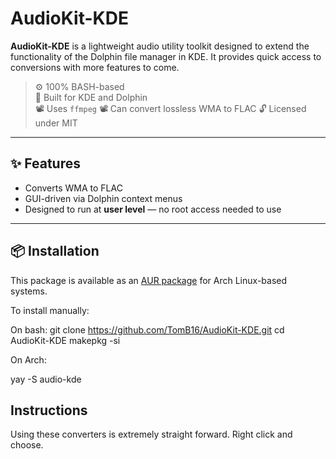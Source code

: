 # AudioKit-KDE

**AudioKit-KDE** is a lightweight audio utility toolkit designed to extend the functionality of the Dolphin file manager in KDE. It provides quick access to conversions with more features to come.

> ⚙️ 100% BASH-based  
> 🧠 Built for KDE and Dolphin  
> 📽️ Uses `ffmpeg`
> 📽️ Can convert lossless WMA to FLAC
> 🔓 Licensed under MIT

---

## ✨ Features

- Converts WMA to FLAC
- GUI-driven via Dolphin context menus
- Designed to run at **user level** — no root access needed to use

---

## 📦 Installation

This package is available as an [AUR package](https://aur.archlinux.org/) for Arch Linux-based systems.

To install manually:

On bash:
git clone https://github.com/TomB16/AudioKit-KDE.git
cd AudioKit-KDE
makepkg -si



On Arch:

yay -S audio-kde



## Instructions

Using these converters is extremely straight forward.  Right click and choose.


